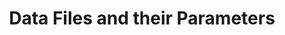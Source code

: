 ---
layout: project
title: Data Files and their Parameters
tagline: The data is in plain-text, too
header_image: about-nyu-washingtonsquare.jpg
project: inspect-the-web
project_order: 5
---